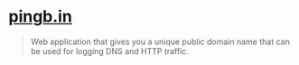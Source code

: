 # [pingb.in](http://pingb.in)

> Web application that gives you a unique public domain name that can be used for logging DNS and HTTP traffic.
